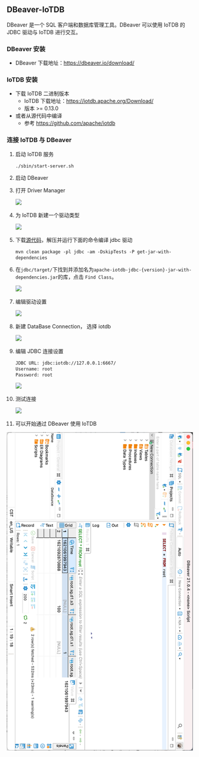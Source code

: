 <!--

    Licensed to the Apache Software Foundation (ASF) under one
    or more contributor license agreements.  See the NOTICE file
    distributed with this work for additional information
    regarding copyright ownership.  The ASF licenses this file
    to you under the Apache License, Version 2.0 (the
    "License"); you may not use this file except in compliance
    with the License.  You may obtain a copy of the License at
    
        http://www.apache.org/licenses/LICENSE-2.0
    
    Unless required by applicable law or agreed to in writing,
    software distributed under the License is distributed on an
    "AS IS" BASIS, WITHOUT WARRANTIES OR CONDITIONS OF ANY
    KIND, either express or implied.  See the License for the
    specific language governing permissions and limitations
    under the License.

-->

## DBeaver-IoTDB

DBeaver 是一个 SQL 客户端和数据库管理工具。DBeaver 可以使用 IoTDB 的 JDBC 驱动与 IoTDB 进行交互。

### DBeaver 安装

* DBeaver 下载地址：https://dbeaver.io/download/

### IoTDB 安装

* 下载 IoTDB 二进制版本
  * IoTDB 下载地址：https://iotdb.apache.org/Download/
  * 版本 >= 0.13.0
* 或者从源代码中编译
  * 参考 https://github.com/apache/iotdb

### 连接 IoTDB 与 DBeaver

1. 启动 IoTDB 服务

   ```shell
   ./sbin/start-server.sh
   ``` 
2. 启动 DBeaver

3. 打开 Driver Manager

   ![](https://github.com/apache/iotdb-bin-resources/blob/main/docs/UserGuide/Ecosystem%20Integration/DBeaver/Screen%20Shot%202021-05-17%20at%2010.56.22%20AM.png?raw=true)
4. 为 IoTDB 新建一个驱动类型

   ![](https://github.com/apache/iotdb-bin-resources/blob/main/docs/UserGuide/Ecosystem%20Integration/DBeaver/Screen%20Shot%202021-05-17%20at%2010.56.51%20AM.png?raw=true)

5. 下载[源代码](https://iotdb.apache.org/zh/Download/)，解压并运行下面的命令编译 jdbc 驱动
   
   ```shell
   mvn clean package -pl jdbc -am -DskipTests -P get-jar-with-dependencies
   ```
7. 在`jdbc/target/`下找到并添加名为`apache-iotdb-jdbc-{version}-jar-with-dependencies.jar`的库，点击 `Find Class`。

   ![](https://github.com/apache/iotdb-bin-resources/blob/main/docs/UserGuide/Ecosystem%20Integration/DBeaver/Screen%20Shot%202022-04-26%20at%205.57.32%20PM.png?raw=true)

8. 编辑驱动设置

   ![](https://github.com/apache/iotdb-bin-resources/blob/main/docs/UserGuide/Ecosystem%20Integration/DBeaver/Screen%20Shot%202021-05-17%20at%2011.03.03%20AM.png?raw=true)
  
9. 新建 DataBase Connection， 选择 iotdb

   ![](https://github.com/apache/iotdb-bin-resources/blob/main/docs/UserGuide/Ecosystem%20Integration/DBeaver/Screen%20Shot%202021-05-17%20at%2011.05.44%20AM.png?raw=true) 

10. 编辑 JDBC 连接设置
   
    ```
    JDBC URL: jdbc:iotdb://127.0.0.1:6667/
    Username: root
    Password: root
    ```
    ![](https://github.com/apache/iotdb-bin-resources/blob/main/docs/UserGuide/Ecosystem%20Integration/DBeaver/Screen%20Shot%202021-05-17%20at%2011.07.09%20AM.png?raw=true)

11. 测试连接

    ![](https://github.com/apache/iotdb-bin-resources/blob/main/docs/UserGuide/Ecosystem%20Integration/DBeaver/Screen%20Shot%202021-05-17%20at%2011.07.31%20AM.png?raw=true)

12. 可以开始通过 DBeaver 使用 IoTDB

   ![](https://github.com/apache/iotdb-bin-resources/blob/main/docs/UserGuide/Ecosystem%20Integration/DBeaver/Screen%20Shot%202021-05-17%20at%2011.08.33%20AM.png?raw=true)
